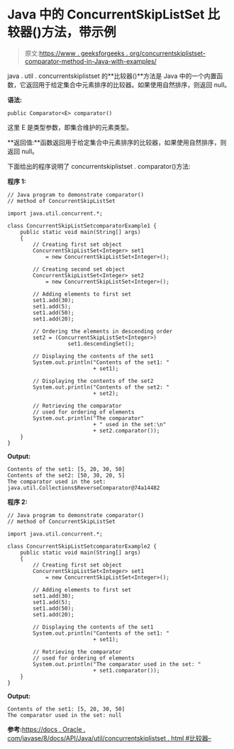 # Java 中的 ConcurrentSkipListSet 比较器()方法，带示例

> 原文:[https://www . geeksforgeeks . org/concurrentskiplistset-comparator-method-in-Java-with-examples/](https://www.geeksforgeeks.org/concurrentskiplistset-comparator-method-in-java-with-examples/)

java . util . concurrentskiplistset 的**比较器()**方法是 Java 中的一个内置函数，它返回用于给定集合中元素排序的比较器。如果使用自然排序，则返回 null。

**语法:**

```
public Comparator<E> comparator()

```

这里 E 是类型参数，即集合维护的元素类型。

**返回值:**函数返回用于给定集合中元素排序的比较器，如果使用自然排序，则返回 null。

下面给出的程序说明了 concurrentskiplistset . comparator()方法:

**程序 1:**

```
// Java program to demonstrate comparator()
// method of ConcurrentSkipListSet

import java.util.concurrent.*;

class ConcurrentSkipListSetcomparatorExample1 {
    public static void main(String[] args)
    {
        // Creating first set object
        ConcurrentSkipListSet<Integer> set1
            = new ConcurrentSkipListSet<Integer>();

        // Creating second set object
        ConcurrentSkipListSet<Integer> set2
            = new ConcurrentSkipListSet<Integer>();

        // Adding elements to first set
        set1.add(30);
        set1.add(5);
        set1.add(50);
        set1.add(20);

        // Ordering the elements in descending order
        set2 = (ConcurrentSkipListSet<Integer>)
                   set1.descendingSet();

        // Displaying the contents of the set1
        System.out.println("Contents of the set1: "
                           + set1);

        // Displaying the contents of the set2
        System.out.println("Contents of the set2: "
                           + set2);

        // Retrieving the comparator
        // used for ordering of elements
        System.out.println("The comparator"
                           + " used in the set:\n"
                           + set2.comparator());
    }
}
```

**Output:**

```
Contents of the set1: [5, 20, 30, 50]
Contents of the set2: [50, 30, 20, 5]
The comparator used in the set:
java.util.Collections$ReverseComparator@74a14482

```

**程序 2:**

```
// Java program to demonstrate comparator()
// method of ConcurrentSkipListSet

import java.util.concurrent.*;

class ConcurrentSkipListSetcomparatorExample2 {
    public static void main(String[] args)
    {
        // Creating first set object
        ConcurrentSkipListSet<Integer> set1
            = new ConcurrentSkipListSet<Integer>();

        // Adding elements to first set
        set1.add(30);
        set1.add(5);
        set1.add(50);
        set1.add(20);

        // Displaying the contents of the set1
        System.out.println("Contents of the set1: "
                           + set1);

        // Retrieving the comparator
        // used for ordering of elements
        System.out.println("The comparator used in the set: "
                           + set1.comparator());
    }
}
```

**Output:**

```
Contents of the set1: [5, 20, 30, 50]
The comparator used in the set: null

```

**参考:**[https://docs . Oracle . com/javase/8/docs/API/Java/util/concurrentskiplistset . html #比较器–](https://docs.oracle.com/javase/8/docs/api/java/util/concurrent/ConcurrentSkipListSet.html#comparator--)